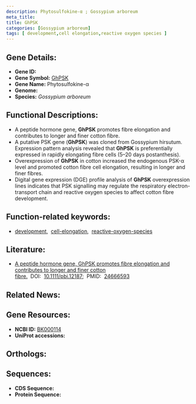 ```yaml
---
description: Phytosulfokine-α ; Gossypium arboreum
meta_title:
title: GhPSK
categories: [Gossypium arboreum]
tags: [ development,cell elongation,reactive oxygen species ]
---
```


## Gene Details:
- **Gene ID:** []()
- **Gene Symbol:** <u>GhPSK</u>
- **Gene Name:** Phytosulfokine-α
- **Genome:** []()
- **Species:** *Gossypium arboreum*

## Functional Descriptions:
   - A peptide hormone gene, **GhPSK** promotes fibre elongation and contributes to longer and finer cotton fibre.
   - A putative PSK gene (**GhPSK**) was cloned from Gossypium hirsutum. Expression pattern analysis revealed that **GhPSK** is preferentially expressed in rapidly elongating fibre cells (5–20 days postanthesis).
   - Overexpression of **GhPSK** in cotton increased the endogenous PSK-α level and promoted cotton fibre cell elongation, resulting in longer and finer fibres.
   - Digital gene expression (DGE) profile analysis of **GhPSK** overexpression lines indicates that PSK signalling may regulate the respiratory electron-transport chain and reactive oxygen species to affect cotton fibre development. 

## Function-related keywords:
   - [development](/tags/development/),&nbsp;&nbsp;[cell-elongation](/tags/cell-elongation/),&nbsp;&nbsp;[reactive-oxygen-species](/tags/reactive-oxygen-species/)

## Literature:
   - [A peptide hormone gene, GhPSK promotes fibre elongation and contributes to longer and finer cotton fibre.](https://doi.org/10.1111/pbi.12187)&nbsp;&nbsp;DOI:&nbsp;&nbsp;[10.1111/pbi.12187](https://doi.org/10.1111/pbi.12187);&nbsp;&nbsp;PMID:&nbsp;&nbsp;[24666593](https://pubmed.ncbi.nlm.nih.gov/24666593/)

## Related News:

## Gene Resources:
- **NCBI ID:**  [BK000114](https://www.ncbi.nlm.nih.gov/gene/?term=BK000114)
- **UniProt accessions:**  [](https://www.uniprot.org/uniprotkb//entry)

## Orthologs:

## Sequences:
- **CDS Sequence:**
- **Protein Sequence:**
